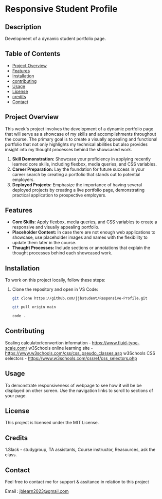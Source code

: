 # Responsive Student Profile

## Description
Development of a dynamic student portfolio page.

## Table of Contents

- [Project Overview](#project-overview)
- [Features](#Features)
- [Installation](#installation)
- [contributing](#contibuting)
- [Usage](#usage)
- [License](#License)
- [credits](#credits)
- [Contact](#Contact)

## Project Overview
This week's project involves the development of a dynamic portfolio page that will serve as a showcase of my skills and accomplishments throughout the course. The primary goal is to create a visually appealing and functional portfolio that not only highlights my technical abilities but also provides insight into my thought processes behind the showcased work.

1. **Skill Demonstration:** Showcase your proficiency in applying recently learned core skills, including flexbox, media queries, and CSS variables.
2. **Career Preparation:** Lay the foundation for future success in your career search by creating a portfolio that stands out to potential employers.
3. **Deployed Projects:** Emphasize the importance of having several deployed projects by creating a live portfolio page, demonstrating practical application to prospective employers.

## Features
- **Core Skills:** Apply flexbox, media queries, and CSS variables to create a responsive and visually appealing portfolio.
- **Placeholder Content:** In case there are not enough web applications to showcase, use placeholder images and names with the flexibility to update them later in the course.
- **Thought Processes:** Include sections or annotations that explain the thought processes behind each showcased work.

## Installation

To work on this project locally, follow these steps:

1. Clone the repository and open in VS Code:

   ```bash
   git clone https://github.com/jjbstudent/Responsive-Profile.git

   git pull origin main

   code . 

   
## Contributing

Scaling calculator/convertion information - https://www.fluid-type-scale.com/
w3Schools online learning site - https://www.w3schools.com/css/css_pseudo_classes.asp
w3Schools CSS selectors - https://www.w3schools.com/cssref/css_selectors.php

## Usage 
To demonstrate responsiveness of webpage to see how it will be be displayed on other screen.
Use the navigation links to scroll to sections of your page.

   
## License 

This project is licensed under the MIT License.

## Credits

1.Slack - studygroup, TA assistants, Course instructor, Reasources, ask the class.


## Contact 

Feel free to contact me for support & assitance in relation to this project

Email : jblearn2023@gmail.com

